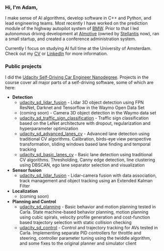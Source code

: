 ### Hi, I'm Adam,

I make sense of AI algorithms, develop software in C++ and Python, and lead engineering teams. Most recently I have worked on the prediction module of the highway autopilot system of [BMW](https://www.bmwgroup.com/en/innovation/automated-driving.html). Prior to that I led autonomous driving development at [AImotive](https://aimotive.com/) (owned by [Stellantis](https://www.stellantis.com/en) now), ran a small startup, and created a conference administration system.

Currently I focus on studying AI full time at the University of Amsterdam. Check out my [CV](https://drive.google.com/file/d/1tvIknpUDykpwrTblMxDeawGgSM3IJsZP/view?usp=sharing) or [LinkedIn](https://www.linkedin.com/in/adamdivak/) for more information.

### Public projects

I did the [Udacity Self-Driving Car Engineer Nanodegree](https://www.udacity.com/course/self-driving-car-engineer-nanodegree--nd0013). Projects in the course cover all major parts of a self-driving software, some of which are here:

- **Detection**
  - [udacity_sd_lidar_fusion](https://github.com/yosuah/udacity_sd_lidar_fusion) - Lidar 3D object detection using FPN ResNet, Darknet and Tensorflow in the Waymo Open Data Set
  - (coming soon) - Camera 3D object detection in the Waymo data set
  - [udacity_sd_traffic_sign_classification](https://github.com/yosuah/udacity_sd_traffic_sign_classification) - Traffic sign classification based on the LeNet architecture with dropout, regularization and hyperparameter optimization
  - [udacity_sd_advanced_lanes_cv](https://github.com/yosuah/udacity_sd_advanced_lanes_cv) - Advanced lane detection using traditional CV algorithms. Calibration, birds-eye view perspective transformation, sliding windows based lane finding and temporal tracking
  - [udacity_sd_basic_lanes_cv](https://github.com/yosuah/udacity_sd_basic_lanes_cv) - Basic lane detection using traditional CV algorithms. Thresholding, Canny edge detection, line clustering using DBSCAN, ego lane separator selection and visualization
- **Sensor fusion**
  - [udacity_sd_lidar_fusion](https://github.com/yosuah/udacity_sd_lidar_fusion) - Lidar-camera fusion with data association, track management and object tracking using an Extended Kalman Filter
- **Localization**
  - (coming soon)
- **Planning and Control**
  - [udacity_sd_planning](https://github.com/yosuah/udacity_sd_planning) - Basic behavior and motion planning tested in Carla. State machine-based behavior planning, motion planning using cubic spirals, velocity profile generation and cost-function based trajectory selection with static collision checking
  - [udacity_sd_control](https://github.com/yosuah/udacity_sd_control) - Control and trajectory tracking for AVs tested in Carla. Implementing separate PID controllers for throttle and steering, controller parameter tuning using the twiddle algorithm, and some fixes to the original planner and simulator client
